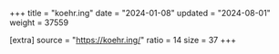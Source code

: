 +++
title = "koehr.ing"
date = "2024-01-08"
updated = "2024-08-01"
weight = 37559

[extra]
source = "https://koehr.ing/"
ratio = 14
size = 37
+++
